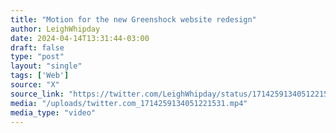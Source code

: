 ```yaml
---
title: "Motion for the new Greenshock website redesign"
author: LeighWhipday
date: 2024-04-14T13:31:44-03:00
draft: false
type: "post"
layout: "single"
tags: ['Web']
source: "X"
source_link: "https://twitter.com/LeighWhipday/status/1714259134051221531"
media: "/uploads/twitter.com_1714259134051221531.mp4"
media_type: "video"
---
```


